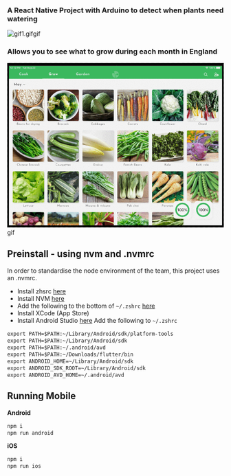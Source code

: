 ### A React Native Project with Arduino to detect when plants need watering

![gif1.gif](gif1.gif)gif


### Allows you to see what to grow during each month in England

![gif2.gif](gif2.gif)gif


## Preinstall - using nvm and .nvmrc
In order to standardise the node environment of the team, this project uses an .nvmrc.
- Install zhsrc [here](https://ohmyz.sh/#install)
- Install NVM [here](https://github.com/nvm-sh/nvm#installing-and-updating)
- Add the following to the bottom of ``~/.zshrc`` [here](https://github.com/nvm-sh/nvm#zsh)
- Install XCode (App Store)
- Install Android Studio [here](https://developer.android.com/studio?gclid=CjwKCAjw3K2XBhAzEiwAmmgrAjN1PHIK0Qkxa9fR83LrMUx2dVWu2FqpLmJl1RBdPax_zhZfJRCgwxoCV7cQAvD_BwE&gclsrc=aw.ds)
Add the following to ``~/.zshrc``
  
```shell
export PATH=$PATH:~/Library/Android/sdk/platform-tools
export PATH=$PATH:~/Library/Android/sdk
export PATH=$PATH:~/.android/avd
export PATH=$PATH:~/Downloads/flutter/bin
export ANDROID_HOME=~/Library/Android/sdk
export ANDROID_SDK_ROOT=~/Library/Android/sdk
export ANDROID_AVD_HOME=~/.android/avd
```

## Running Mobile
**Android**
```
npm i
npm run android
```

**iOS**
```
npm i
npm run ios
```
